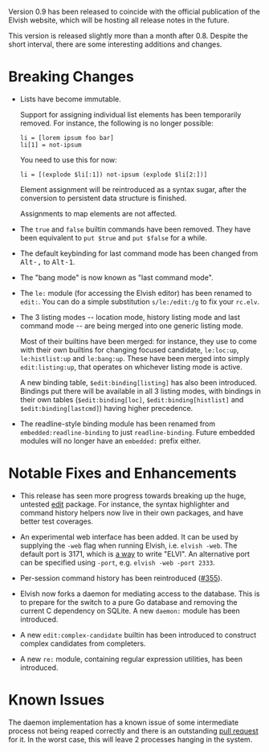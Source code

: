 Version 0.9 has been released to coincide with the official publication of the
Elvish website, which will be hosting all release notes in the future.

This version is released slightly more than a month after 0.8. Despite the short
interval, there are some interesting additions and changes.

# Breaking Changes

-   Lists have become immutable.

    Support for assigning individual list elements has been temporarily removed.
    For instance, the following is no longer possible:

    ```elvish
    li = [lorem ipsum foo bar]
    li[1] = not-ipsum
    ```

    You need to use this for now:

    ```elvish
    li = [(explode $li[:1]) not-ipsum (explode $li[2:])]
    ```

    Element assignment will be reintroduced as a syntax sugar, after the
    conversion to persistent data structure is finished.

    Assignments to map elements are not affected.

-   The `true` and `false` builtin commands have been removed. They have been
    equivalent to `put $true` and `put $false` for a while.

-   The default keybinding for last command mode has been changed from
    <kbd>Alt-,</kbd> to <kbd>Alt-1</kbd>.

-   The "bang mode" is now known as "last command mode".

-   The `le:` module (for accessing the Elvish editor) has been renamed to
    `edit:`. You can do a simple substitution `s/le:/edit:/g` to fix your
    `rc.elv`.

-   The 3 listing modes -- location mode, history listing mode and last command
    mode -- are being merged into one generic listing mode.

    Most of their builtins have been merged: for instance, they use to come with
    their own builtins for changing focused candidate, `le:loc:up`,
    `le:histlist:up` and `le:bang:up`. These have been merged into simply
    `edit:listing:up`, that operates on whichever listing mode is active.

    A new binding table, `$edit:binding[listing]` has also been introduced.
    Bindings put there will be available in all 3 listing modes, with bindings
    in their own tables (`$edit:binding[loc]`, `$edit:binding[histlist]` and
    `$edit:binding[lastcmd]`) having higher precedence.

-   The readline-style binding module has been renamed from
    `embedded:readline-binding` to just `readline-binding`. Future embedded
    modules will no longer have an `embedded:` prefix either.

# Notable Fixes and Enhancements

-   This release has seen more progress towards breaking up the huge, untested
    [edit](https://github.com/elves/elvish/tree/master/edit) package. For
    instance, the syntax highlighter and command history helpers now live in
    their own packages, and have better test coverages.

-   An experimental web interface has been added. It can be used by supplying
    the `-web` flag when running Elvish, i.e. `elvish -web`. The default port is
    3171, which is [a way](https://en.wikipedia.org/wiki/Leet) to write "ELVI".
    An alternative port can be specified using `-port`, e.g.
    `elvish -web -port 2333`.

-   Per-session command history has been reintroduced
    ([#355](https://github.com/elves/elvish/issues/355)).

-   Elvish now forks a daemon for mediating access to the database. This is to
    prepare for the switch to a pure Go database and removing the current C
    dependency on SQLite. A new `daemon:` module has been introduced.

-   A new `edit:complex-candidate` builtin has been introduced to construct
    complex candidates from completers.

-   A new `re:` module, containing regular expression utilities, has been
    introduced.

# Known Issues

The daemon implementation has a known issue of some intermediate process not
being reaped correctly and there is an outstanding
[pull request](https://github.com/elves/elvish/pull/373/) for it. In the worst
case, this will leave 2 processes hanging in the system.

